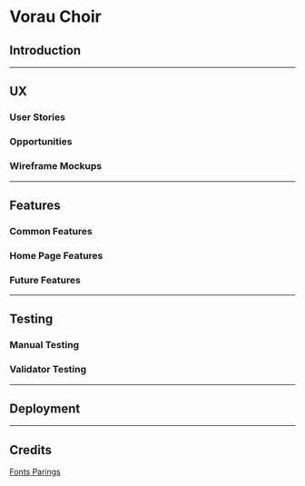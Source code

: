 # Vorau Choir

## Introduction

--- 

## UX

### User Stories

### Opportunities

### Wireframe Mockups

---

## Features

### Common Features

### Home Page Features

### Future Features

---

## Testing

### Manual Testing

### Validator Testing

---

## Deployment

---

## Credits

[Fonts Parings](https://www.figma.com/file/0g4HdMrtXQdrXMSG3foFZsmD/Raleway-Pairings/duplicate?node-id=0-1)




